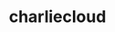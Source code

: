 ---
title: "charliecloud"
layout: cache
categories: [package, develop]
meta: {"compilers": ["gcc@=11.4.0", "gcc@=9.4.0", "oneapi@=2024.2.1"], "num_specs": 18, "num_specs_by_stack": {"e4s": 7, "e4s-neoverse_v1": 3, "e4s-oneapi": 7, "e4s-power": 1, "root": 18}, "oss": ["ubuntu20.04", "ubuntu22.04"], "platforms": ["linux"], "stacks": ["e4s", "e4s-neoverse_v1", "e4s-oneapi", "e4s-power", "root"], "targets": ["neoverse_v1", "ppc64le", "x86_64_v3"], "versions": ["0.38"]}
spec_details: [{"compiler": "gcc@=11.4.0", "hash": "2bcenfr6jiewacye2qxdzhburxyy2we5", "os": "ubuntu22.04", "platform": "linux", "size": "-", "stacks": ["e4s", "root"], "target": "x86_64_v3", "variants": ["build_system=autotools", "~docs", "+squashfuse"], "versions": ["0.38"]}, {"compiler": "gcc@=11.4.0", "hash": "3yt7blfnwakyvaufzgdfigicl3zckhmo", "os": "ubuntu22.04", "platform": "linux", "size": "-", "stacks": ["e4s", "root"], "target": "x86_64_v3", "variants": ["build_system=autotools", "~docs", "+squashfuse"], "versions": ["0.38"]}, {"compiler": "gcc@=9.4.0", "hash": "7lyzqnokf5lohr4gxih2f7b7ubkr7q56", "os": "ubuntu20.04", "platform": "linux", "size": "-", "stacks": ["e4s-power", "root"], "target": "ppc64le", "variants": ["build_system=autotools", "~docs", "+squashfuse"], "versions": ["0.38"]}, {"compiler": "gcc@=11.4.0", "hash": "d2fh55gzvtbrw6m4dgsgpnsf5lqa7onv", "os": "ubuntu22.04", "platform": "linux", "size": "-", "stacks": ["e4s", "root"], "target": "x86_64_v3", "variants": ["build_system=autotools", "~docs", "+squashfuse"], "versions": ["0.38"]}, {"compiler": "gcc@=11.4.0", "hash": "gwo5vwe24yaj3jgneeqmqpoe6sljluej", "os": "ubuntu22.04", "platform": "linux", "size": "-", "stacks": ["e4s", "root"], "target": "x86_64_v3", "variants": ["build_system=autotools", "~docs", "+squashfuse"], "versions": ["0.38"]}, {"compiler": "oneapi@=2024.2.1", "hash": "jrb5qf5zaubniztawp3pnsw3c7edsszg", "os": "ubuntu22.04", "platform": "linux", "size": "-", "stacks": ["e4s-oneapi", "root"], "target": "x86_64_v3", "variants": ["build_system=autotools", "~docs", "+squashfuse"], "versions": ["0.38"]}, {"compiler": "oneapi@=2024.2.1", "hash": "jrjaeffqlen5ee5ac7pdvfk57cfvs73a", "os": "ubuntu22.04", "platform": "linux", "size": "-", "stacks": ["e4s-oneapi", "root"], "target": "x86_64_v3", "variants": ["build_system=autotools", "~docs", "+squashfuse"], "versions": ["0.38"]}, {"compiler": "gcc@=11.4.0", "hash": "kdhd4lwabgnwexyzbisbuizuscv4jw5i", "os": "ubuntu22.04", "platform": "linux", "size": "-", "stacks": ["e4s", "root"], "target": "x86_64_v3", "variants": ["build_system=autotools", "~docs", "+squashfuse"], "versions": ["0.38"]}, {"compiler": "oneapi@=2024.2.1", "hash": "kiy2cgro5sejbcqaotrklhbyxd2lhd2t", "os": "ubuntu22.04", "platform": "linux", "size": "-", "stacks": ["e4s-oneapi", "root"], "target": "x86_64_v3", "variants": ["build_system=autotools", "~docs", "+squashfuse"], "versions": ["0.38"]}, {"compiler": "gcc@=11.4.0", "hash": "pice3hoplstgpe4ab5lluhkoyzeqm5ua", "os": "ubuntu22.04", "platform": "linux", "size": "-", "stacks": ["e4s", "root"], "target": "x86_64_v3", "variants": ["build_system=autotools", "~docs", "+squashfuse"], "versions": ["0.38"]}, {"compiler": "gcc@=11.4.0", "hash": "s5etorwpkbu2qpbhubzkainp7c7hrmc5", "os": "ubuntu22.04", "platform": "linux", "size": "-", "stacks": ["e4s-neoverse_v1", "root"], "target": "neoverse_v1", "variants": ["build_system=autotools", "~docs", "+squashfuse"], "versions": ["0.38"]}, {"compiler": "oneapi@=2024.2.1", "hash": "sj622lo26gy756phsk4xiojncda3isg6", "os": "ubuntu22.04", "platform": "linux", "size": "-", "stacks": ["e4s-oneapi", "root"], "target": "x86_64_v3", "variants": ["build_system=autotools", "~docs", "+squashfuse"], "versions": ["0.38"]}, {"compiler": "gcc@=11.4.0", "hash": "swlnidtdpt2ydv2ccjinj5buk674ochz", "os": "ubuntu22.04", "platform": "linux", "size": "-", "stacks": ["e4s-neoverse_v1", "root"], "target": "neoverse_v1", "variants": ["build_system=autotools", "~docs", "+squashfuse"], "versions": ["0.38"]}, {"compiler": "oneapi@=2024.2.1", "hash": "t6xocwv2eoosx4szcc3wl4rlfshexeod", "os": "ubuntu22.04", "platform": "linux", "size": "-", "stacks": ["e4s-oneapi", "root"], "target": "x86_64_v3", "variants": ["build_system=autotools", "~docs", "+squashfuse"], "versions": ["0.38"]}, {"compiler": "gcc@=11.4.0", "hash": "ugbp6fme5d7i77poit62372ac5b6cg2c", "os": "ubuntu22.04", "platform": "linux", "size": "-", "stacks": ["e4s-neoverse_v1", "root"], "target": "neoverse_v1", "variants": ["build_system=autotools", "~docs", "+squashfuse"], "versions": ["0.38"]}, {"compiler": "oneapi@=2024.2.1", "hash": "wxiacrams2n34tiham6dtfrs5vrw6kqh", "os": "ubuntu22.04", "platform": "linux", "size": "-", "stacks": ["e4s-oneapi", "root"], "target": "x86_64_v3", "variants": ["build_system=autotools", "~docs", "+squashfuse"], "versions": ["0.38"]}, {"compiler": "gcc@=11.4.0", "hash": "wzljqrakcqlqnmi7nmfnhg6ut4qq5zpf", "os": "ubuntu22.04", "platform": "linux", "size": "-", "stacks": ["e4s", "root"], "target": "x86_64_v3", "variants": ["build_system=autotools", "~docs", "+squashfuse"], "versions": ["0.38"]}, {"compiler": "oneapi@=2024.2.1", "hash": "zhs7gz5axhvrmewjhjc3fxb4xgobvguw", "os": "ubuntu22.04", "platform": "linux", "size": "-", "stacks": ["e4s-oneapi", "root"], "target": "x86_64_v3", "variants": ["build_system=autotools", "~docs", "+squashfuse"], "versions": ["0.38"]}]
---